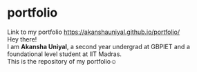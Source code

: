 # portfolio
Link to my portfolio
https://akanshauniyal.github.io/portfolio/ <br/>
Hey there! <br/>
I am **Akansha Uniyal**, a second year undergrad at GBPIET and a foundational level student at IIT Madras.<br/> This is the repository of my portfolio☺️

